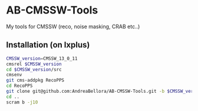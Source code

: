 # AB-CMSSW-Tools
My tools for CMSSW (reco, noise masking, CRAB etc..)

## Installation (on lxplus)

```bash
CMSSW_version=CMSSW_13_0_11
cmsrel $CMSSW_version
cd $CMSSW_version/src
cmsenv
git cms-addpkg RecoPPS
cd RecoPPS
git clone git@github.com:AndreaBellora/AB-CMSSW-Tools.git -b $CMSSW_version
cd ..
scram b -j10
```
